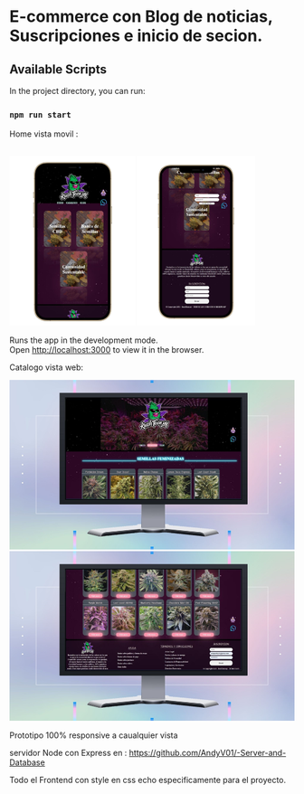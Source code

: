 # E-commerce con Blog de noticias, Suscripciones e inicio de secion.


## Available Scripts

In the project directory, you can run:

### `npm run start`

Home vista movil :

<br>
<img src="./src/assets/Home-movile-view.jpg" style= "height: 300px"> <img src="./src/assets/Home-movile-view2.jpg" style= "height: 300px">

Runs the app in the development mode.\
Open [http://localhost:3000](http://localhost:3000) to view it in the browser.

 



Catalogo vista web:

<img src="./src/assets/Catalogo-web.jpg" style= "height: 300px"> <img src="./src/assets/Catalogo-web1.jpg" style= "height: 300px"> 

Prototipo 100% responsive a caualquier vista 


servidor Node con Express en : https://github.com/AndyV01/-Server-and-Database


Todo el Frontend con style en css echo especificamente para el proyecto.
